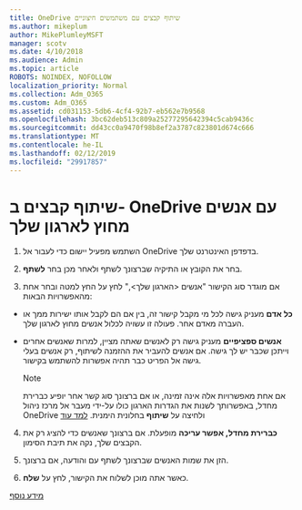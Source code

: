 ```yaml
---
title: OneDrive שיתוף קבצים עם משתמשים חיצוניים
ms.author: mikeplum
author: MikePlumleyMSFT
manager: scotv
ms.date: 4/10/2018
ms.audience: Admin
ms.topic: article
ROBOTS: NOINDEX, NOFOLLOW
localization_priority: Normal
ms.collection: Adm_O365
ms.custom: Adm_O365
ms.assetid: cd031153-5db6-4cf4-92b7-eb562e7b9568
ms.openlocfilehash: 3bc62deb513c809a25277295642394c5cab9436c
ms.sourcegitcommit: dd43cc0a9470f98b8ef2a3787c823801d674c666
ms.translationtype: MT
ms.contentlocale: he-IL
ms.lasthandoff: 02/12/2019
ms.locfileid: "29917857"
---
```

# <a name="share-files-in-onedrive-with-people-outside-your-organization"></a>שיתוף קבצים ב- OneDrive עם אנשים מחוץ לארגון שלך

1. השתמש מפעיל יישום כדי לעבור אל OneDrive בדפדפן האינטרנט שלך. 
    
2. בחר את הקובץ או התיקיה שברצונך לשתף ולאחר מכן בחר **לשתף**. 
    
3. אם מוגדר סוג הקישור "אנשים \<הארגון שלך\>," לחץ על החץ למטה ובחר אחת מהאפשרויות הבאות: 
    
  - **כל אדם** מעניק גישה לכל מי מקבל קישור זה, בין אם הם לקבל אותו ישירות ממך או העברה מאדם אחר. פעולה זו עשויה לכלול אנשים מחוץ לארגון שלך. 
    
  - **אנשים ספציפיים** מעניק גישה רק לאנשים שאתה מציין, למרות שאנשים אחרים וייתכן שכבר יש לך גישה. אם אנשים להעביר את ההזמנה לשיתוף, רק אנשים בעלי גישה אל הפריט כבר תהיה אפשרות להשתמש בקישור. 
    
    > [!NOTE]
    > אם אחת מאפשרויות אלה אינה זמינה, או אם ברצונך סוג קשר אחר יופיע כברירת מחדל, באפשרותך לשנות את הגדרות הארגון כולו על-ידי מעבר אל מרכז ניהול OneDrive ולחיצה על **שיתוף** בחלונית הימנית. [למד עוד](https://go.microsoft.com/fwlink/?linkid=871961)
  
4. **כברירת מחדל, אפשר עריכה** מופעלת. אם ברצונך שאנשים כדי להציג רק את הקבצים שלך, נקה את תיבת הסימון. 
    
5. הזן את שמות האנשים שברצונך לשתף עם והודעה, אם ברצונך.
    
6. כאשר אתה מוכן לשלוח את הקישור, לחץ על **שלח**. 
    
[מידע נוסף](https://go.microsoft.com/fwlink/?linkid=871861)
  

